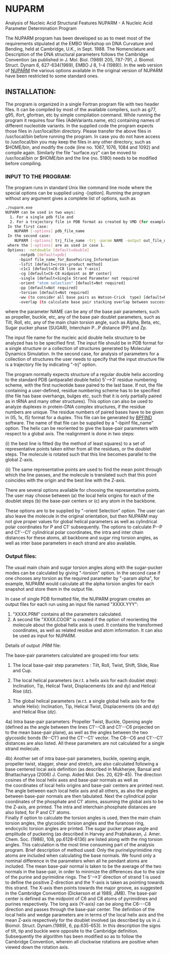 # NUPARM
Analysis of Nucleic Acid Structural Features
NUPARM - A Nucleic Acid Parameter Determination Program

The NUPARM program has been developed so as to meet most of the requirements 
stipulated at the EMBO Workshop on DNA Curvature and Bending, held at 
Cambridge, U.K., in Sept. 1988. The Nomenclature and Description of the DNA 
structural parameters follows the Cambridge Convention (as published in J. Mol. 
Biol. (1989) 205, 787-791, J. Biomol. Struct. Dynam 6, 627-634(1989), EMBO J 8, 
1-4 (1989)).
In the web version of [NUPARM](http://nucleix.mbu.iisc.ernet.in/nuparm/nuparm.shtml) 
the various options available in the original version of NUPARM have been restricted 
to some standard ones. 

## INSTALLATION:
The program is organized in a single Fortran program file with two
header files.  It can be compiled by most of the available compilers, such as
g77, g95, ifort, gfortran, etc by simple compilation command.  While running
the program it requires four files (AdeVariants.name, etc) containing names of 
different nucleotide variants.  In the supplied code the program expects those
files in /usr/local/bin directory.  Please transfer the above files in
/usr/local/bin before running the program.  In case you do not have access to
/usr/local/bin you may keep the files in any other directory, such as
$HOME/bin, and modify the code (line no. 1067, 1076, 1084 and 1092) and
compile again.  Similarly the file "surface.xyz" can be moved to
/usr/local/bin or $HOME/bin and the line (no. 5180) needs to be modified
before compiling.

### INPUT TO THE PROGRAM:
The program runs in standard Unix like command line mode where the special
options can be supplied using -[option].  Running the program without any
argument gives a complete list of options, such as
```bash
./nuparm.exe
NUPARM can be used in two ways:
  1. For a single pdb file and
  2. For a trajectory file in PDB format as created by VMD (for example).
 In the first case:
    NUPARM [-options] pdb_file_name
 In the second case:
    NUPARM [-options] trj_file_name -trj -param NAME -output out_file_name
 where the [-options] are as used in case 1.
 Options: -notdouble [default=double] 
      -notpdb [default=pdb]
      -bpinf file_name_for_BasePairing_Information
      -lsfit [default=cross-product method]
      -c1c1 [default=C6-C8 line as Y-axis]
      -cg [default=C6-C8 midpoint as BP center]
      -single [default=Single Strand Parameter not required
      -orient "atom selection" [default=Not required]
      -pp [default=Not required]
      -torsion [default=Not required]
      -ww (to consider all base pairs as Watson-Crick  type) [default=No]
      -overlap (to calculate base pair stacking overlap between successive base pairs) [default=No]
```
where the parameter NAME can be any of the base pair parameters, such as
propeller, buckle, etc, any of the base pair doublet parameters, such as Tilt,
Roll, etc, any of the main chain torsion angle, such as Alpha, Beta, etc,
Sugar pucker phase (SUGAR), Interchain P...P distance (PP) and Zp. 

The input file name for the nucleic acid double helix structure to be analyzed 
has to be specified first.  The input file should be in PDB format for a 
single structure or a collection of structures generated by Molecular Dynamics 
Simulation.  In the second case, for analysis of parameters for a collection
of structures the user needs to specify that the input structure file is a 
trajectory file by indicating "-trj" option.

The program normally expects structure of a regular double helix according to 
the standard PDB (antiparallel double helix) 5'-->3' residue 
numbering scheme, with the first nucleotide base paired to the last base. If 
not, the file containing a user-defined, residue numbering scheme has to be 
specified (the file has base overhangs, bulges etc, such that it is only 
partially paired as in tRNA and many other structures). This option can also 
be used to analyze duplexes in protein-DNA complex structures, if the residue 
numbers are unique. The residue numbers of paired bases have to be given in 
(I5, 1x, I5) format for a duplex. This file can be generated by [BPFIND](http://www.saha.ac.in/biop/bioinformatics.html)
software.  The name of that 
file can be supplied by a "-bpinf file_name" option. 
The helix can be reoriented to give the base-pair parameters with respect to a 
global axis. The realignment is done in two steps: 

(i) the best line is fitted (by the method of least squares) to a set of representative points taken 
either from all the residues, or the doublet steps. The molecule is rotated 
such that this line becomes parallel to the global Z-axis. 

(ii) The same representative points are used to find the mean point through which the line 
passes, and the molecule is translated such that this point coincides with the 
origin and the best line with the Z-axis. 

There are several options available for choosing the representative points. The user may choose between 
(a) the local helix origins for each of the doublet steps 
(b) the base-pair centers or 
(c) any atom in the backbone. 

These options are to be supplied by "-orient Selection" option.
The user can also leave the molecule in the original orientation, but then 
NUPARM may not give proper values for global helical parameters as well as 
cylindrical polar coordinates for P and C1' subsequently.
The options to calculate P--P and C1'--C1' cylindrical polar coordinates, the 
intra and inter chain distances for these atoms, all backbone and sugar ring 
torsion angles, as well as inter base parameters in each strand are also 
available.
### Output files:
The usual main chain and sugar torsion angles along with the sugar-pucker modes 
can be calculated by giving "-torsion" option.  In the second case if one 
chooses any torsion as the required parameter by "-param alpha", for example, 
NUPARM would calculate all the alpha torsion angles for each snapshot and 
store them in the output file.

In case of single PDB formatted file, the NUPARM program creates an output files for each run using an input file named "XXXX.YYY": 

1. "XXXX.PRM" contains all the parameters calculated. 
2. A second file "XXXX.COOR" is created if the option of reorienting the 
molecule about the global helix axis is used. It contains the transformed 
coordinates, as well as related residue and atom information. It can also be 
used as input for NUPARM. 

Details of output .PRM file:

The base-pair parameters calculated are grouped into four sets: 

1) The local base-pair step parameters : Tilt, Roll, Twist, Shift, Slide, Rise
and Cup.
 
2) The local helical parameters (w.r.t. a helix axis for each doublet step): 
Inclination, Tip, Helical Twist, Displacements (dx and dy) and Helical Rise (dz). 
 
3) The global helical parameters (w.r.t. a single global helix axis for the 
whole Helix): Inclination, Tip, Helical Twist, Displacements (dx and dy) and 
Helical Rise (dz). 
 
4a) Intra base-pair parameters: Propeller Twist, Buckle, Opening angle 
(defined as the angle between the lines C1'--C8 and C1'--C6 projected on to 
the mean base-pair plane), as well as the angles between the two glycosidic 
bonds (N--C1') and the C1'--C1' vector. The C8--C6 and C1'--C1' distances are 
also listed. All these parameters are not calculated for a single strand 
molecule.
 
4b) Another set of intra base-pair parameters, buckle, opening angle, propeller 
twist, stagger, shear and stretch, are also calculated following a base 
centered local axis definition (as described in Mukherjee, Bansal and
Bhattacharyya (2006) J. Comp. Aided Mol. Des. 20, 629-45).
The direction cosines of the local helix axes and base-pair normals as well as  
the coordinates of local helix origins and base-pair centers are printed next. 
The angle between each local helix axis and all others, as also the angles 
between base-pair normals are then tabulated. 
Next the cylindrical polar coordinates of the phosphate and C1' atoms, assuming 
the global axis to be the Z-axis, are printed. The intra and interchain 
phosphate distances are also listed, for P and C1' atoms.  
Finally if option to calculate the torsion angles is used, then the main chain 
torsion angles, the glycosidic torsion angles and the furanose ring, endocyclic 
torsion angles are printed. The sugar pucker phase angle and amplitude of 
puckering (as described in Harvey and Prabhakaran, J. Amer. Chem. Soc. (1986),
108, pp.6128-6136) are listed along with the ring torsion angles. This 
calculation is the most time consuming part of the analysis program.
Brief description of method used:
Only the purine\pyrimidine ring atoms are included when calculating the base 
normals. We found only a nominal difference in the parameters when all he 
pendant atoms are included. The mean base-pair normal is taken to be the 
average of the two normals in the base-pair, in order to minimize the 
differences due to the size of the purine and pyrimidine rings. 
The 5'-->3' direction of strand 1 is used to define the positive Z-direction 
and the Y-axis is taken as pointing towards this strand. The X-axis then points 
towards the major groove, as suggested in the Cambridge Convention (Dickerson 
et al 1989, JMB). The base-pair center is defined as the midpoint of C6 and C8 
atoms of pyrimidines and purines respectively. The long axis (Y-axis) can be 
along the C6---C8 direction and passes through the base-pair center. 
The definition of the local helix and wedge parameters are in terms of the 
local helix axis and the mean Z-axis respectively for the doublet involved (as 
described by us in J. Biomol. Struct. Dynam.(1989), 6, pp.635-653). In this 
description the signs of tilt, tip and buckle were opposite to the Cambridge 
definition. Subsequently the algorithm has been modified so as to follow the 
Cambridge Convention, wherein all clockwise rotations are positive when viewed 
down the rotation axis.
